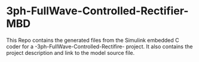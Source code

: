 # 3ph-FullWave-Controlled-Rectifier-MBD
This Repo contains the generated files from the Simulink embedded C coder for a -3ph-FullWave-Controlled-Rectifire- project. It also contains the project description and link to the model source file. 
